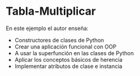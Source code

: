 # Tabla-Multiplicar

En este ejemplo el autor enseña:
 * Constructores de clases de Python
 * Crear una aplicación funcional con OOP
 * A usar la superfunción en las clases de Python
 * Aplicar los conceptos básicos de herencia
 * Implementar atributos de clase e instancia

